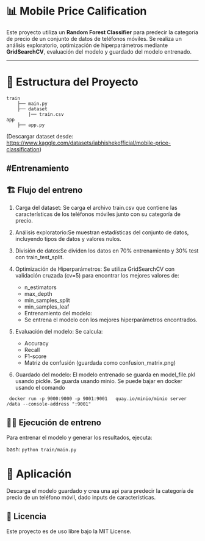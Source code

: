 # 📊 Mobile Price Calification

Este proyecto utiliza un **Random Forest Classifier** para predecir la categoría de precio de un conjunto de datos de teléfonos móviles. Se realiza un análisis exploratorio, optimización de hiperparámetros mediante **GridSearchCV**, evaluación del modelo y guardado del modelo entrenado.

---

# 📂 Estructura del Proyecto

```plaintext
train 
    ├── main.py
    ├── dataset
        |── train.csv 
app 
    ├── app.py
```
(Descargar dataset desde: https://www.kaggle.com/datasets/iabhishekofficial/mobile-price-classification)

#Entrenamiento
--- 
## 🏗️ Flujo del entreno
1. Carga del dataset: Se carga el archivo train.csv que contiene las características de los teléfonos móviles junto con su categoría de precio.

1. Análisis exploratorio:Se muestran estadísticas del conjunto de datos, incluyendo tipos de datos y valores nulos.

1. División de datos:Se dividen los datos en 70% entrenamiento y 30% test con train_test_split.

1. Optimización de Hiperparámetros: Se utiliza GridSearchCV con validación cruzada (cv=5) para encontrar los mejores valores de:

    - n_estimators
    - max_depth
    - min_samples_split
    - min_samples_leaf
    - Entrenamiento del modelo:
    - Se entrena el modelo con los mejores hiperparámetros encontrados.

5. Evaluación del modelo:
Se calcula:
    - Accuracy
    - Recall
    - F1-score
    - Matriz de confusión (guardada como confusion_matrix.png)
6. Guardado del modelo: El modelo entrenado se guarda en model_file.pkl usando pickle. Se guarda usando minio. Se puede bajar en docker usando el comando

` docker run -p 9000:9000 -p 9001:9001   quay.io/minio/minio server /data --console-address ":9001"`


## 🏃‍♂️ Ejecución de entreno
Para entrenar el modelo y generar los resultados, ejecuta:

bash:
`python train/main.py`

# 🚀 Aplicación 
Descarga el modelo guardado y crea una api para predecir la categoría de precio de un teléfono móvil, dado inputs de características.

## 📜 Licencia
Este proyecto es de uso libre bajo la MIT License.